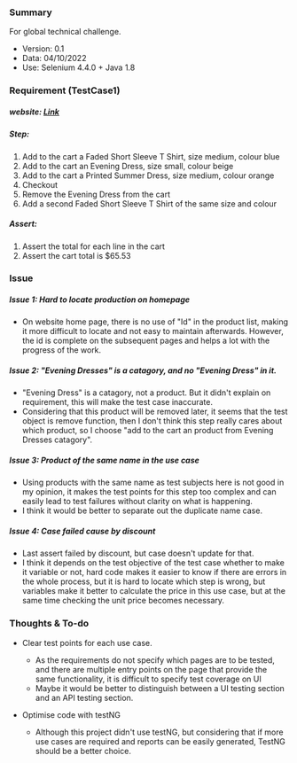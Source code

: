 ### Summary
For global technical challenge. 
- Version: 0.1 
- Data: 04/10/2022
- Use: Selenium 4.4.0 + Java 1.8

### Requirement (TestCase1)
##### website: [Link](http://automationpractice.com/index.php)
##### Step:  
1. Add to the cart a Faded Short Sleeve T Shirt, size medium, colour blue 
2. Add to the cart an Evening Dress, size small, colour beige 
3. Add to the cart a Printed Summer Dress, size medium, colour orange 
4. Checkout 
5. Remove the Evening Dress from the cart 
6. Add a second Faded Short Sleeve T Shirt of the same size and colour 
##### Assert:
1. Assert the total for each line in the cart 
2. Assert the cart total is $65.53 

### Issue
##### Issue 1: Hard to locate production on homepage
  - On website home page, there is no use of "Id" in the product list, making it more difficult to locate and not easy to maintain afterwards. However, the id is complete on the subsequent pages and helps a lot with the progress of the work.
##### Issue 2: "Evening Dresses" is a catagory, and no "Evening Dress" in it. 
  - "Evening Dress" is a catagory, not a product. But it didn't explain on requirement, this will make the test case inaccurate. 
  - Considering that this product will be removed later, it seems that the test object is remove function, then I don't think this step really cares about which product, so I choose "add to the cart an product from Evening Dresses catagory". 
##### Issue 3: Product of the same name in the use case
  - Using products with the same name as test subjects here is not good in my opinion, it makes the test points for this step too complex and can easily lead to test failures without clarity on what is happening.
  - I think it would be better to separate out the duplicate name case. 
##### Issue 4: Case failed cause by discount 
  - Last assert failed by discount, but case doesn't update for that. 
  - I think it depends on the test objective of the test case whether to make it variable or not, hard code makes it easier to know if there are errors in the whole process, but it is hard to locate which step is wrong, but variables make it better to calculate the price in this use case, but at the same time checking the unit price becomes necessary.
  
### Thoughts & To-do
- Clear test points for each use case. 
  - As the requirements do not specify which pages are to be tested, and there are multiple entry points on the page that provide the same functionality, it is difficult to specify test coverage on UI
  - Maybe it would be better to distinguish between a UI testing section and an API testing section. 
  
- Optimise code with testNG
  - Although this project didn't use testNG, but considering that if more use cases are required and reports can be easily generated, TestNG should be a better choice. 
